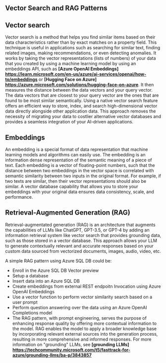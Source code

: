 ## Vector Search and RAG Patterns

## Vector search
Vector search is a method that helps you find similar items based on their data characteristics rather than by exact matches on a property field. This technique is useful in applications such as searching for similar text, finding related images, making recommendations, or even detecting anomalies. It works by taking the vector representations (lists of numbers) of your data that you created by using a machine learning model by using an embeddings API, such as **[Azure OpenAI Embeddings] https://learn.microsoft.com/en-us/azure/ai-services/openai/how-to/embeddings** or **[Hugging Face on Azure] https://azure.microsoft.com/solutions/hugging-face-on-azure**. It then measures the distance between the data vectors and your query vector. The data vectors that are closest to your query vector are the ones that are found to be most similar semantically. Using a native vector search feature offers an efficient way to store, index, and search high-dimensional vector data directly alongside other application data. This approach removes the necessity of migrating your data to costlier alternative vector databases and provides a seamless integration of your AI-driven applications. 

## Embeddings
An embedding is a special format of data representation that machine learning models and algorithms can easily use. The embedding is an information dense representation of the semantic meaning of a piece of text. Each embedding is a vector of floating-point numbers, such that the distance between two embeddings in the vector space is correlated with semantic similarity between two inputs in the original format. For example, if two texts are similar, then their vector representations should also be similar. A vector database capability that allows you to store your embeddings with your original data ensures data consistency, scale, and performance. 


## Retrieval-Augmented Generation (RAG)
Retrieval-augmentated generation (RAG) is an architecture that augments the capabilities of LLMs like ChatGPT, GPT-3.5, or GPT-4 by adding an information retrieval system like vector search that provides grounding data, such as those stored in a vector database. This approach allows your LLM to generate contextually relevant and accurate responses based on your custom data sourced from vectorized documents, images, audio, video, etc.

A simple RAG pattern using Azure SQL DB could be:

- Enroll in the Azure SQL DB Vector preview
- Setup a database
- Insert data into an Azure SQL DB 
- Create embeddings from external REST endpoitn Invocation using Azure OpenAI Embeddings
- Use a vector function to perform vector similarity search based on a user prompt
- Perform question answering over the data using an Azure OpenAI Completions model
- The RAG pattern, with prompt engineering, serves the purpose of enhancing response quality by offering more contextual information to the model. RAG enables the model to apply a broader knowledge base by incorporating relevant external sources into the generation process, resulting in more comprehensive and informed responses. For more information on "grounding" LLMs, see **[grounding LLMs] https://techcommunity.microsoft.com/t5/fasttrack-for-azure/grounding-llms/ba-p/3843857**